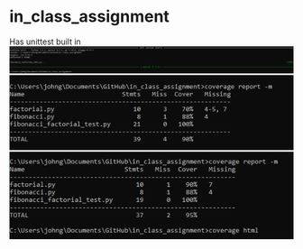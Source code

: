 # in_class_assignment
Has unittest built in
![testing both fibonacci and factorial](https://github.com/N-get/in_class_assignment/blob/main/fibonacci_factorial_proof.PNG?raw=true)
![coverage for both](https://github.com/N-get/in_class_assignment/blob/main/fibonacci_factorial_coverage.PNG?raw=true)
![updated coverage for both](https://github.com/N-get/in_class_assignment/blob/main/fibonacci_factorial_coverage_v2.PNG?raw=true)
